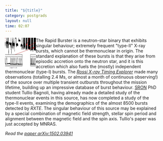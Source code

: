 ```yaml
---
title: "${title}"
category: postgrads
layout: null
time: 02:07
---
```

<!-- converted from blosxom format post by dkg 22.1.2022 -->
<img src="images/rapid_burster.jpg" width="100" align="left">
The Rapid Burster is a neutron-star binary that exhibits singular behaviour;
extremely frequent "type-II" X-ray bursts, which cannot be thermonuclear in
origin.  The standard explanation of these bursts is that they arise from
episodic accretion onto the neutron star, and it is this accretion which also
fuels the (mostly) independent thermonuclear (type-I) bursts. The
<a href="http://heasarc.gsfc.nasa.gov/docs/xte/XTE.html"><em>Rossi X-ray Timing
Explorer</a></em> made many observations (totalling 2.4 Ms, or almost a month
of continuous observing!) of the source over multiple transient
outbursts throughout the mission lifetime, building
up an impressive database of burst behaviour. 
<a href="http://www.sron.nl">SRON</a> PhD student Tullio Bagnoli, having
already made a detailed study of the thermonuclear events in this source, has
now completed a study of the type-II events, examining the demographics of the
almost 8500 bursts detected by <em>RXTE</em>. The singular behaviour of this
source may be explained by a special combination of magnetic field strength,
stellar spin period and alignment between the magnetic field and the spin axis.
Tullio's paper was just accepted by MNRAS.
</p>
<p>
<em>Read the <a href="http://arxiv.org/abs/1502.03941">paper arXiv:1502.03941</a></em>
</p>
